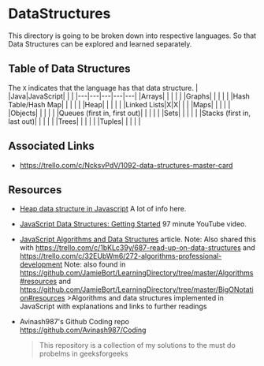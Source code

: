 # DataStructures

This directory is going to be broken down into respective languages.
So that Data Structures can be explored and learned separately.

## Table of Data Structures

The `X` indicates that the language has that data structure.
| |Java|JavaScript| | |
|---|---|---|---|---|
|Arrays| | | | |
|Graphs| | | | |
|Hash Table/Hash Map| | | | |
|Heap| | | | |
|Linked Lists|X|X| | |
|Maps| | | | |
|Objects| | | | |
|Queues (first in, first out)| | | | |
|Sets| | | | |
|Stacks (first in, last out)| | | | |
|Trees| | | | |
|Tuples| | | | |

## Associated Links

- https://trello.com/c/NcksvPdV/1092-data-structures-master-card

## Resources

- [Heap data structure in Javascript](https://learnersbucket.com/tutorials/array/heap-data-structure-in-javascript/) A lot of info here.

- [JavaScript Data Structures: Getting Started](https://www.youtube.com/watch?v=41GSinwoMYA) 97 minute YouTube video.

- [JavaScript Algorithms and Data Structures](https://github.com/trekhleb/javascript-algorithms) article.
  Note: Also shared this with https://trello.com/c/1bKLc39y/687-read-up-on-data-structures and https://trello.com/c/32EUbWm6/272-algorithms-professional-development
  Note: also found in https://github.com/JamieBort/LearningDirectory/tree/master/Algorithms#resources and https://github.com/JamieBort/LearningDirectory/tree/master/BigONotation#resources >Algorithms and data structures implemented in JavaScript with explanations and links to further readings

- Avinash987's Github Coding repo
  https://github.com/Avinash987/Coding
  > This repository is a collection of my solutions to the must do probelms in geeksforgeeks
